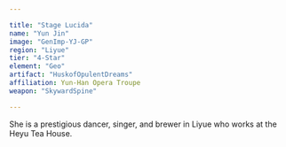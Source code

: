 ```yaml
---

title: "Stage Lucida"
name: "Yun Jin"
image: "GenImp-YJ-GP"
region: "Liyue"
tier: "4-Star"
element: "Geo"
artifact: "HuskofOpulentDreams"
affiliation: Yun-Han Opera Troupe
weapon: "SkywardSpine"

---
```


She is a prestigious dancer, singer, and brewer in Liyue who works at the Heyu Tea House.